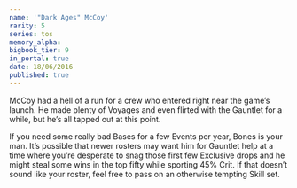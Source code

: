 ```yaml
---
name: '"Dark Ages" McCoy'
rarity: 5
series: tos
memory_alpha:
bigbook_tier: 9
in_portal: true
date: 18/06/2016
published: true
---
```


McCoy had a hell of a run for a crew who entered right near the game’s launch. He made plenty of Voyages and even flirted with the Gauntlet for a while, but he’s all tapped out at this point.

If you need some really bad Bases for a few Events per year, Bones is your man. It’s possible that newer rosters may want him for Gauntlet help at a time where you’re desperate to snag those first few Exclusive drops and he might steal some wins in the top fifty while sporting 45% Crit. If that doesn’t sound like your roster, feel free to pass on an otherwise tempting Skill set.
